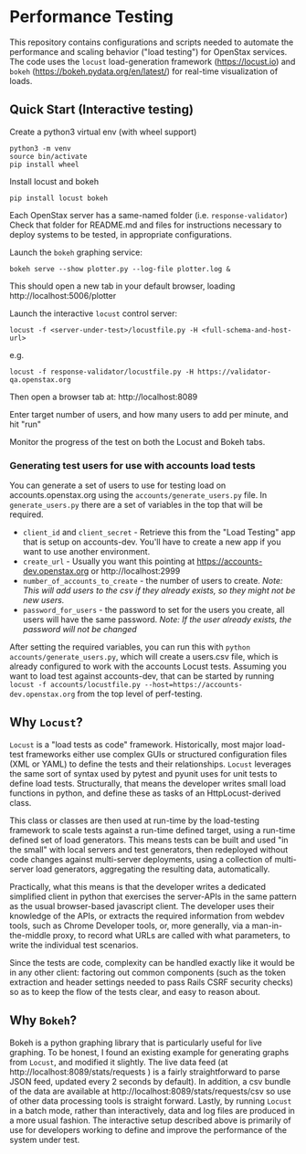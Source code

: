 # Performance Testing
This repository contains configurations and scripts needed to automate the
performance and scaling behavior ("load testing") for OpenStax services.  The
code uses the `locust` load-generation framework (https://locust.io) and
`bokeh` (https://bokeh.pydata.org/en/latest/) for real-time visualization of
loads.

## Quick Start (Interactive testing)

Create a python3 virtual env (with wheel support)
```
python3 -m venv
source bin/activate
pip install wheel
```
Install locust and bokeh
```
pip install locust bokeh
```

Each OpenStax server has a same-named folder (i.e. `response-validator`)
Check that folder for README.md and files for instructions necessary to
deploy systems to be tested, in appropriate configurations.

Launch the `bokeh` graphing service:
```
bokeh serve --show plotter.py --log-file plotter.log &
```

This should open a new tab in your default browser, loading http://localhost:5006/plotter

Launch the interactive `locust` control server:
```
locust -f <server-under-test>/locustfile.py -H <full-schema-and-host-url>
```
e.g.
```
locust -f response-validator/locustfile.py -H https://validator-qa.openstax.org
```

Then open a browser tab at: http://localhost:8089

Enter target number of users, and how many users to add per minute, and hit "run"

Monitor the progress of the test on both the Locust and Bokeh tabs.

### Generating test users for use with accounts load tests
You can generate a set of users to use for testing load on accounts.openstax.org using the `accounts/generate_users.py` file.
In `generate_users.py` there are a set of variables in the top that will be required.

- `client_id` and `client_secret` - Retrieve this from the "Load Testing" app that is setup on accounts-dev. You'll have to create a new app if you want to use another environment.
- `create_url` - Usually you want this pointing at https://accounts-dev.openstax.org or http://localhost:2999
- `number_of_accounts_to_create` - the number of users to create. *Note: This will add users to the csv if they already exists, so they might not be new users.*
- `password_for_users` - the password to set for the users you create, all users will have the same password. *Note: If the user already exists, the password will not be changed*

After setting the required variables, you can run this with `python accounts/generate_users.py`, which will create a users.csv file, which is already configured to work with the accounts Locust tests. Assuming you want to load test against accounts-dev, that can be started by running `locust -f accounts/locustfile.py --host=https://accounts-dev.openstax.org` from the top level of perf-testing.

## Why `Locust`?

`Locust` is a "load tests as code" framework. Historically, most major
load-test frameworks either use complex GUIs or structured configuration files
(XML or YAML) to define the tests and their relationships. `Locust` leverages
the same sort of syntax used by pytest and pyunit uses for unit tests to define
load tests. Structurally, that means the developer writes small load functions
in python, and define these as tasks of an HttpLocust-derived class.

This class or classes are then used at run-time by the load-testing framework
to scale tests against a run-time defined target, using a run-time defined set
of load generators. This means tests can be built and used "in the small" with
local servers and test generators, then redeployed without code changes against
multi-server deployments, using a collection of multi-server load generators,
aggregating the resulting data, automatically.

Practically, what this means is that the developer writes a dedicated
simplified client in python that exercises the server-APIs in the same pattern
as the usual browser-based javascript client. The developer uses their
knowledge of the APIs, or extracts the required information from webdev tools,
such as Chrome Developer tools, or, more generally, via a man-in-the-middle
proxy, to record what URLs are called with what parameters, to write the
individual test scenarios.

Since the tests are code, complexity can be handled exactly like it would be in
any other client: factoring out common components (such as the token extraction
and header settings needed to pass Rails CSRF security checks) so as to keep
the flow of the tests clear, and easy to reason about.


## Why `Bokeh`?

Bokeh is a python graphing library that is particularly useful for live
graphing. To be honest, I found an existing example for generating graphs from
`Locust`, and modified it slightly. The live data feed (at
http://localhost:8089/stats/requests ) is a fairly straightforward to parse JSON
feed, updated every 2 seconds by default). In addition, a csv bundle of the data
are available at http://localhost:8089/stats/requests/csv so use of other data
processing tools is straight forward. Lastly, by running `Locust` in a batch mode,
rather than interactively, data and log files are produced in a more usual fashion.
The interactive setup described above is primarily of use for developers working to 
define and improve the performance of the system under test.

